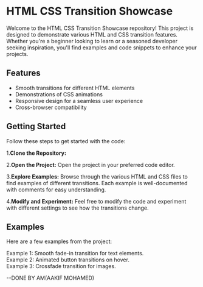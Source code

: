# HTML CSS Transition Showcase

Welcome to the HTML CSS Transition Showcase repository! This project is designed to demonstrate various HTML and CSS transition features. Whether you're a beginner looking to learn or a seasoned developer seeking inspiration, you'll find examples and code snippets to enhance your projects.

## Features

- Smooth transitions for different HTML elements
- Demonstrations of CSS animations
- Responsive design for a seamless user experience
- Cross-browser compatibility

## Getting Started

Follow these steps to get started with the code:

1.**Clone the Repository:**

2.**Open the Project:**
Open the project in your preferred code editor.

3.**Explore Examples:**
Browse through the various HTML and CSS files to find examples of different transitions. Each example is well-documented with comments for easy understanding.

4.**Modify and Experiment:**
Feel free to modify the code and experiment with different settings to see how the transitions change.

## Examples
Here are a few examples from the project:

Example 1: Smooth fade-in transition for text elements.
<br>
Example 2: Animated button transitions on hover.
<br>
Example 3: Crossfade transition for images.
<br>

--DONE BY AM(AAKIF MOHAMED)
